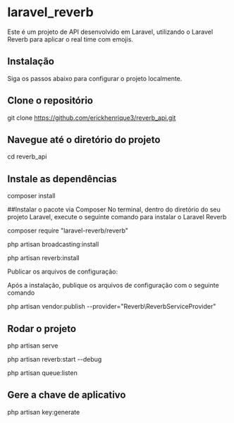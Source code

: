# laravel_reverb

Este é um projeto de API desenvolvido em Laravel, utilizando o Laravel Reverb para aplicar o real time com emojis.

## Instalação

Siga os passos abaixo para configurar o projeto localmente.

## Clone o repositório
git clone https://github.com/erickhenrique3/reverb_api.git

## Navegue até o diretório do projeto
cd reverb_api

## Instale as dependências
composer install

##Instalar o pacote via Composer 
No terminal, dentro do diretório do seu projeto Laravel, execute o seguinte comando para instalar o Laravel Reverb

composer require "laravel-reverb/reverb"

php artisan broadcasting:install

php artisan reverb:install

Publicar os arquivos de configuração:

Após a instalação, publique os arquivos de configuração com o seguinte comando

php artisan vendor:publish --provider="Reverb\ReverbServiceProvider"


## Rodar o projeto

php artisan serve

php artisan reverb:start --debug

php artisan queue:listen


## Gere a chave de aplicativo
php artisan key:generate
